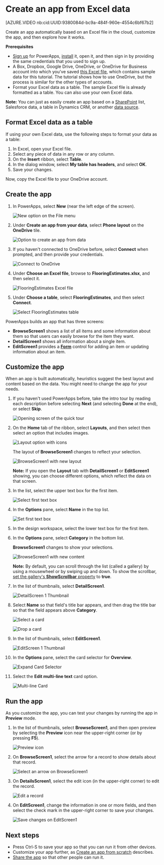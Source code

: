 <properties
	pageTitle="Create an app from Excel data | Microsoft PowerApps"
	description="Create an app automatically based on an Excel file in the cloud, customize the app, and then explore how it works."
	services=""
	suite="powerapps"
	documentationCenter="na"
	authors="sarafankit"
	manager="erikre"
	editor=""
	tags=""/>

<tags
   ms.service="powerapps"
   ms.devlang="na"
   ms.topic="get-started-article"
   ms.tgt_pltfrm="na"
   ms.workload="na"
   ms.date="05/03/2016"
   ms.author="ankitsar"/>

# Create an app from Excel data #

[AZURE.VIDEO nb:cid:UUID:9380084d-bc9a-484f-960e-4554c6bf67b2]

Create an app automatically based on an Excel file in the cloud, customize the app, and then explore how it works.

**Prerequisites**

- [Sign up](signup-for-powerapps.md) for PowerApps, [install](http://aka.ms/powerappsinstall) it, open it, and then sign in by providing the same credentials that you used to sign up.
- A Box, Dropbox, Google Drive, OneDrive, or OneDrive for Business account into which you've saved [this Excel file](https://az787822.vo.msecnd.net/documentation/get-started-from-data/FlooringEstimates.xlsx), which contains sample data for this tutorial. The tutorial shows how to use OneDrive, but the process is similar for the other types of accounts.
- Format your Excel data as a table. The sample Excel file is already formatted as a table. You can also use your own Excel data.

**Note:** You can just as easily create an app based on a [SharePoint](app-from-sharepoint.md) list, Salesforce data, a table in Dynamics CRM, or another [data source](add-manage-connections.md).

## Format Excel data as a table ##

If using your own Excel data, use the following steps to format your data as a table: 

1. In Excel, open your Excel file.
2. Select any piece of data in any row or any column.
3. On the **Insert** ribbon, select **Table**. 
4. In the dialog window, select **My table has headers**, and select **OK**.
5. Save your changes.

Now, copy the Excel file to your OneDrive account.

## Create the app ##
1. In PowerApps, select **New** (near the left edge of the screen).

	![New option on the File menu](./media/get-started-create-from-data/file-new.png)

1. Under **Create an app from your data**, select **Phone layout** on the **OneDrive** tile.

	![Option to create an app from data](./media/get-started-create-from-data/create-from-data.png)

1. If you haven't connected to OneDrive before, select **Connect** when prompted, and then provide your credentials.

	![Connect to OneDrive](./media/get-started-create-from-data/connect-onedrive.png)  

1. Under **Choose an Excel file**, browse to **FlooringEstimates.xlsx**, and then select it.

	![FlooringEstimates Excel file](./media/get-started-create-from-data/choose-spreadsheet.png)  

1. Under **Choose a table**, select **FlooringEstimates**, and then select **Connect**.  

	![Select FlooringEstimates table](./media/get-started-create-from-data/choose-table.png)

PowerApps builds an app that has three screens:

- **BrowseScreen1** shows a list of all items and some information about them so that users can easily browse for the item they want.
- **DetailScreen1** shows all information about a single item.
- **EditScreen1** provides a [**Form**](./add-form.md) control for adding an item or updating information about an item.

## Customize the app ##
When an app is built automatically, heuristics suggest the best layout and content based on the data. You might need to change the app for your needs.

1. If you haven't used PowerApps before, take the intro tour by reading each description before selecting **Next** (and selecting **Done** at the end), or select **Skip**.

    ![Opening screen of the quick tour](./media/get-started-create-from-data/quick-tour.png)

1. On the **Home** tab of the ribbon, select **Layouts**, and then select then select an option that includes images.

	![Layout option with icons](./media/get-started-create-from-data/change-layout.png)

	The layout of **BrowseScreen1** changes to reflect your selection.

	![BrowseScreen1 with new layout](./media/get-started-create-from-data/browse-layout.png)

	**Note:** If you open the **Layout** tab with **DetailScreen1** or **EditScreen1** showing, you can choose different options, which reflect the data on that screen.

1. In the list, select the upper text box for the first item.

	![Select first text box](./media/get-started-create-from-data/select-gallery-textbox.png)

1. In the **Options** pane, select **Name** in the top list.

    ![Set first text box](./media/get-started-create-from-data/set-gallery-textbox.png)

1. In the design workspace, select the lower text box for the first item.

1. In the **Options** pane, select **Category** in the bottom list.

	**BrowseScreen1** changes to show your selections.

	![BrowseScreen1 with new content](./media/get-started-create-from-data/browse-content.png)

	**Note:** By default, you can scroll through the list (called a gallery) by using a mousewheel or by swiping up and down. To show the scrollbar, [set the gallery's **ShowScrollbar** property](add-configure-controls.md) to **true**.

1. In the list of thumbnails, select **DetailScreen1**.

    ![DetailScreen 1 Thumbnail](./media/get-started-create-from-data/detail-screen-thumbnail.png)

1. Select **Name** so that field's title bar appears, and then drag the title bar so that the field appears above **Category**.

    ![Select a card](./media/get-started-create-from-data/select-card.png)

    ![Drop a card](./media/get-started-create-from-data/card-on-top.png)

1. In the list of thumbnails, select **EditScreen1**.

    ![EditScreen 1 Thumbnail](./media/get-started-create-from-data/edit-screen-thumbnail.png)

1. In the **Options** pane, select the card selector for **Overview**.

    ![Expand Card Selector](./media/get-started-create-from-data/card-selector.png)

1. Select the **Edit multi-line text** card option.

    ![Multi-line Card](./media/get-started-create-from-data/select-multiline-card.png)

## Run the app ##
As you customize the app, you can test your changes by running the app in **Preview** mode.

1. In the list of thumbnails, select **BrowseScreen1**, and then open preview by selecting the **Preview** icon near the upper-right corner (or by pressing **F5**).

	![Preview icon](./media/get-started-create-from-data/open-preview.png)

1. On **BrowseScreen1**, select the arrow for a record to show details about that record.

	![Select an arrow on BrowseScreen1](./media/get-started-create-from-data/select-record.png)

1. On **DetailsScreen1**, select the edit icon (in the upper-right corner) to edit the record.

	![Edit a record](./media/get-started-create-from-data/edit-record.png)

1. On **EditScreen1**, change the information in one or more fields, and then select the check mark in the upper-right corner to save your changes.

	![Save changes on EditScreen1](./media/get-started-create-from-data/save-record.png)

## Next steps ##
- Press Ctrl-S to save your app so that you can run it from other devices.
- Customize your app further, as [Create an app from scratch](get-started-create-from-blank.md) describes.
- [Share the app](share-app.md) so that other people can run it.
